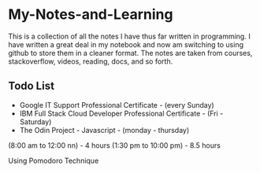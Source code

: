 # My-Notes-and-Learning

This is a collection of all the notes I have thus far written in programming. I have written a great deal in my notebook and now am switching to using github to store them in a cleaner format. The notes are taken from courses, stackoverflow, videos, reading, docs, and so forth.

## Todo List

- Google IT Support Professional Certificate - (every Sunday)
- IBM Full Stack Cloud Developer Professional Certificate - (Fri - Saturday)
- The Odin Project - Javascript - (monday - thursday)

(8:00 am to 12:00 nn) - 4 hours
(1:30 pm to 10:00 pm) - 8.5 hours

Using Pomodoro Technique
